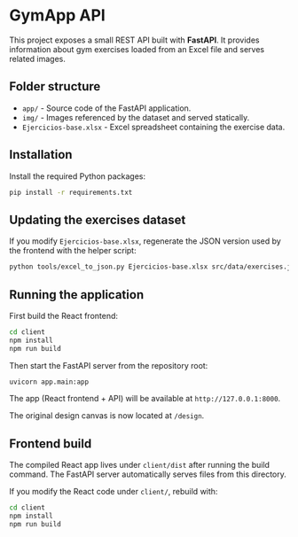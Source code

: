# GymApp API

This project exposes a small REST API built with **FastAPI**. It provides information about gym exercises loaded from an Excel file and serves related images.

## Folder structure

- `app/` - Source code of the FastAPI application.
- `img/` - Images referenced by the dataset and served statically.
- `Ejercicios-base.xlsx` - Excel spreadsheet containing the exercise data.

## Installation

Install the required Python packages:

```bash
pip install -r requirements.txt
```

## Updating the exercises dataset

If you modify `Ejercicios-base.xlsx`, regenerate the JSON version used by the
frontend with the helper script:

```bash
python tools/excel_to_json.py Ejercicios-base.xlsx src/data/exercises.json
```


## Running the application

First build the React frontend:

```bash
cd client
npm install
npm run build
```

Then start the FastAPI server from the repository root:

```bash
uvicorn app.main:app
```

The app (React frontend + API) will be available at `http://127.0.0.1:8000`.

The original design canvas is now located at `/design`.

## Frontend build

The compiled React app lives under `client/dist` after running the build
command. The FastAPI server automatically serves files from this directory.

If you modify the React code under `client/`, rebuild with:

```bash
cd client
npm install
npm run build
```
